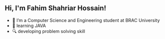 ## Hi, I'm Fahim Shahriar Hossain!



- 🔭 I’m a Computer Science and Engineering student at BRAC University <br/>
- 🌱 learning JAVA <br/>
- 🔍 developing problem solving skill 

